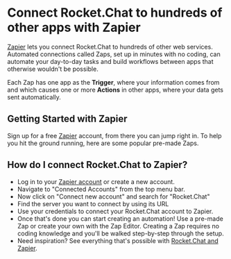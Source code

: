 # Connect Rocket.Chat to hundreds of other apps with Zapier

[Zapier](https://zapier.com/zapbook/RocketChat/) lets you connect Rocket.Chat to hundreds of other web services. Automated connections called Zaps, set up in minutes with no coding, can automate your day-to-day tasks and build workflows between apps that otherwise wouldn't be possible.

Each Zap has one app as the **Trigger**, where your information comes from and which causes one or more **Actions** in other apps, where your data gets sent automatically.

## Getting Started with Zapier

Sign up for a free [Zapier](https://zapier.com/zapbook/RocketChat) account, from there you can jump right in. To help you hit the ground running, here are some popular pre-made Zaps.

## How do I connect Rocket.Chat to Zapier?

* Log in to your [Zapier account](https://zapier.com/sign-up) or create a new account.
* Navigate to "Connected Accounts" from the top menu bar.
* Now click on "Connect new account" and search for "Rocket.Chat"
* Find the server you want to connect by using its URL
* Use your credentials to connect your Rocket.Chat account to Zapier.
* Once that's done you can start creating an automation! Use a pre-made Zap or create your own with the Zap Editor. Creating a Zap requires no coding knowledge and you'll be walked step-by-step through the setup.
* Need inspiration? See everything that's possible with [Rocket.Chat and Zapier](https://zapier.com/zapbook/RocketChat).

